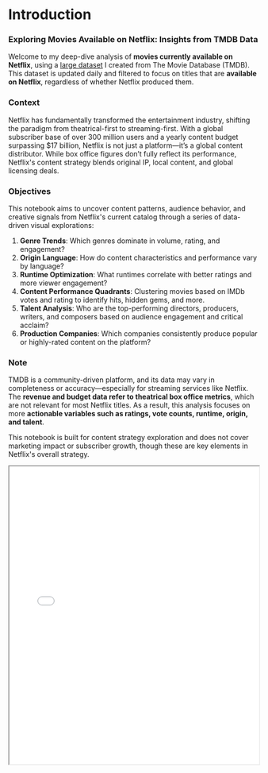 # Introduction

### Exploring Movies Available on Netflix: Insights from TMDB Data

Welcome to my deep-dive analysis of **movies currently available on Netflix**, using a [large dataset](https://www.kaggle.com/datasets/alanvourch/tmdb-movies-daily-updates) I created from The Movie Database (TMDB). This dataset is updated daily and filtered to focus on titles that are **available on Netflix**, regardless of whether Netflix produced them.

### Context

Netflix has fundamentally transformed the entertainment industry, shifting the paradigm from theatrical-first to streaming-first. With a global subscriber base of over 300 million users and a yearly content budget surpassing \$17 billion, Netflix is not just a platform—it’s a global content distributor. While box office figures don’t fully reflect its performance, Netflix's content strategy blends original IP, local content, and global licensing deals.

### Objectives

This notebook aims to uncover content patterns, audience behavior, and creative signals from Netflix's current catalog through a series of data-driven visual explorations:

1. **Genre Trends**: Which genres dominate in volume, rating, and engagement?
2. **Origin Language**: How do content characteristics and performance vary by language?
3. **Runtime Optimization**: What runtimes correlate with better ratings and more viewer engagement?
4. **Content Performance Quadrants**: Clustering movies based on IMDb votes and rating to identify hits, hidden gems, and more.
5. **Talent Analysis**: Who are the top-performing directors, producers, writers, and composers based on audience engagement and critical acclaim?
6. **Production Companies**: Which companies consistently produce popular or highly-rated content on the platform?

### Note

TMDB is a community-driven platform, and its data may vary in completeness or accuracy—especially for streaming services like Netflix. The **revenue and budget data refer to theatrical box office metrics**, which are not relevant for most Netflix titles. As a result, this analysis focuses on more **actionable variables such as ratings, vote counts, runtime, origin, and talent**.


This notebook is built for content strategy exploration and does not cover marketing impact or subscriber growth, though these are key elements in Netflix's overall strategy.

<iframe src="charts/boxplot_genre_vote.html" width="100%" height="600px"></iframe>
